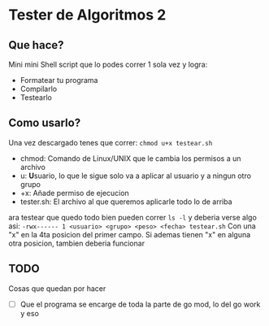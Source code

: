 # Tester de Algoritmos 2
## Que hace?
Mini mini Shell script que lo podes correr 1 sola vez y logra:
- Formatear tu programa
- Compilarlo
- Testearlo

## Como usarlo?
Una vez descargado tenes que correr:
`chmod u+x testear.sh`
- chmod: Comando de Linux/UNIX que le cambia los permisos a un archivo
- u: **U**suario, lo que le sigue solo va a aplicar al usuario y a ningun otro grupo
- +x: Añade permiso de ejecucion
- tester.sh: El archivo al que queremos aplicarle todo lo de arriba

ara testear que quedo todo bien pueden correr `ls -l` y deberia verse algo asi:
`-rwx------ 1 <usuario> <grupo> <peso> <fecha> testear.sh`
Con una "x" en la 4ta posicion del primer campo. Si ademas tienen "x" en alguna otra posicion, tambien deberia funcionar

## TODO
Cosas que quedan por hacer
- [ ] Que el programa se encarge de toda la parte de go mod, lo del go work y eso
